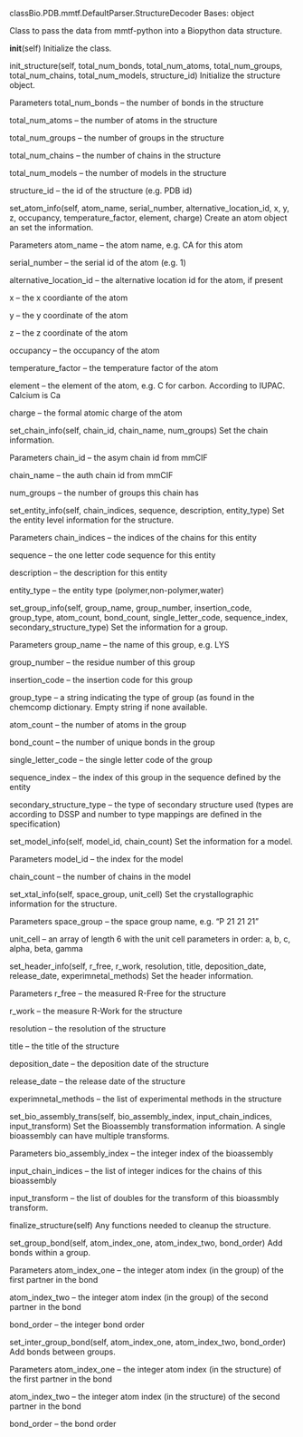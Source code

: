 classBio.PDB.mmtf.DefaultParser.StructureDecoder
Bases: object

Class to pass the data from mmtf-python into a Biopython data structure.

__init__(self)
Initialize the class.

init_structure(self, total_num_bonds, total_num_atoms, total_num_groups, total_num_chains, total_num_models, structure_id)
Initialize the structure object.

Parameters
total_num_bonds – the number of bonds in the structure

total_num_atoms – the number of atoms in the structure

total_num_groups – the number of groups in the structure

total_num_chains – the number of chains in the structure

total_num_models – the number of models in the structure

structure_id – the id of the structure (e.g. PDB id)

set_atom_info(self, atom_name, serial_number, alternative_location_id, x, y, z, occupancy, temperature_factor, element, charge)
Create an atom object an set the information.

Parameters
atom_name – the atom name, e.g. CA for this atom

serial_number – the serial id of the atom (e.g. 1)

alternative_location_id – the alternative location id for the atom, if present

x – the x coordiante of the atom

y – the y coordinate of the atom

z – the z coordinate of the atom

occupancy – the occupancy of the atom

temperature_factor – the temperature factor of the atom

element – the element of the atom, e.g. C for carbon. According to IUPAC. Calcium is Ca

charge – the formal atomic charge of the atom

set_chain_info(self, chain_id, chain_name, num_groups)
Set the chain information.

Parameters
chain_id – the asym chain id from mmCIF

chain_name – the auth chain id from mmCIF

num_groups – the number of groups this chain has

set_entity_info(self, chain_indices, sequence, description, entity_type)
Set the entity level information for the structure.

Parameters
chain_indices – the indices of the chains for this entity

sequence – the one letter code sequence for this entity

description – the description for this entity

entity_type – the entity type (polymer,non-polymer,water)

set_group_info(self, group_name, group_number, insertion_code, group_type, atom_count, bond_count, single_letter_code, sequence_index, secondary_structure_type)
Set the information for a group.

Parameters
group_name – the name of this group, e.g. LYS

group_number – the residue number of this group

insertion_code – the insertion code for this group

group_type – a string indicating the type of group (as found in the chemcomp dictionary. Empty string if none available.

atom_count – the number of atoms in the group

bond_count – the number of unique bonds in the group

single_letter_code – the single letter code of the group

sequence_index – the index of this group in the sequence defined by the entity

secondary_structure_type – the type of secondary structure used (types are according to DSSP and number to type mappings are defined in the specification)

set_model_info(self, model_id, chain_count)
Set the information for a model.

Parameters
model_id – the index for the model

chain_count – the number of chains in the model

set_xtal_info(self, space_group, unit_cell)
Set the crystallographic information for the structure.

Parameters
space_group – the space group name, e.g. “P 21 21 21”

unit_cell – an array of length 6 with the unit cell parameters in order: a, b, c, alpha, beta, gamma

set_header_info(self, r_free, r_work, resolution, title, deposition_date, release_date, experimnetal_methods)
Set the header information.

Parameters
r_free – the measured R-Free for the structure

r_work – the measure R-Work for the structure

resolution – the resolution of the structure

title – the title of the structure

deposition_date – the deposition date of the structure

release_date – the release date of the structure

experimnetal_methods – the list of experimental methods in the structure

set_bio_assembly_trans(self, bio_assembly_index, input_chain_indices, input_transform)
Set the Bioassembly transformation information. A single bioassembly can have multiple transforms.

Parameters
bio_assembly_index – the integer index of the bioassembly

input_chain_indices – the list of integer indices for the chains of this bioassembly

input_transform – the list of doubles for the transform of this bioassmbly transform.

finalize_structure(self)
Any functions needed to cleanup the structure.

set_group_bond(self, atom_index_one, atom_index_two, bond_order)
Add bonds within a group.

Parameters
atom_index_one – the integer atom index (in the group) of the first partner in the bond

atom_index_two – the integer atom index (in the group) of the second partner in the bond

bond_order – the integer bond order

set_inter_group_bond(self, atom_index_one, atom_index_two, bond_order)
Add bonds between groups.

Parameters
atom_index_one – the integer atom index (in the structure) of the first partner in the bond

atom_index_two – the integer atom index (in the structure) of the second partner in the bond

bond_order – the bond order
